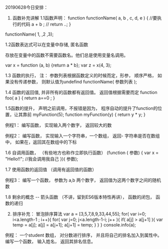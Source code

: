 20190628今日安排： 
1. 函数补充讲解
1.1函数声明：
 function functionName( a, b , c, d, e ) {
  		 //要执行的代码
		 a + b ;
		 // return ..;
	}
	
functionName( 1, ,2 ,3);
	
1.2函数表达式可以在变量中存储, 匿名函数

存放在变量中的函数不需要函数名。他们总是使用变量名调用。

 var x = function (a, b) {return a * b};
 var z = x(4, 3);
	
1.3 函数的执行， 注： 参数列表根据函数定义的时候而定，形参， 顺序严格， 如果没有传递参数， 则默认值为undefind
functionName(  参数列表 ); 


1.4 函数的返回值, 并非所有的函数都有返回值。 返回值根据需要而定
function foo( a ) { return a==0 ; }

1.5函数的提升， 声明之前调用，不报错是因为， 程序自动的提升了function的位置，让其靠前
	myFunction(5);
	function myFunction(y) {
    		 return y * y;
	}

例程1： 编写函数， 实现输入两个数字， 返回较大的数

例程2： 编写函数， 实现输入一个字符串，一个数组， 返回- 字符串是否在数组中， 如果在，返回其在数组中的下标

1.6 自调用函数， （有些地方也称作立即执行函数）
(function ( 参数) {
   	var x = "Hello!!";      //我会调用我自己
	})( 参数);

1.7 使用函数的返回值 （调用有返回值的函数）

例程3： 编写一个函数， 参数为 a,b 两个数字， 返回值为这两个数字之间的随机数

1.8  剩余的概念 -- 箭头函数 （不讲，留到ES6版本特性再讲）， 函数的闭包， 函数的递归


2. 排序补充： 
冒泡排序算法
var a = [3,5,7,8,9,33,44,55];
for( var i=0; i<a.length-1 ; i++){
	for( var j=0; j<a.length-1-i; j++ ){
		if( a[j] > a[j+1] ){
			var temp = a[j];
			a[j] = a[j+1];
			a[j+1] = temp;
		}
	}
}
console.info(a);

例程：  一个student 数组， 对分数进行排序， 并且将自己的排名加入到属性中。 编写一个函数， 输入姓名， 返回其排名信息。